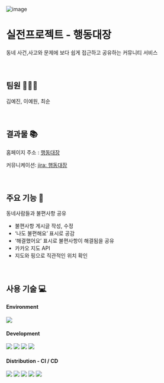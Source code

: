 ![image](https://github.com/ACTION-BOSS/Front-end/assets/56420106/77ec1890-e182-4f4e-b3e2-68c672719eba)
# 실전프로젝트 - 행동대장
동네 사건,사고와 문제에 보다 쉽게 접근하고 공유하는 커뮤니티 서비스 <br><br><br>

## 팀원 👨‍👧‍👧
김예진, 이예원, 최순 <br><br><br>

## 결과물 📚

홈페이지 주소 : [행동대장](https://hdaejang.com/)

커뮤니케이션: [jira: 행동대장](https://the-strongest-team4.atlassian.net/wiki/spaces/BOSS/overview?homepageId=2720123) <br><br><br>


## 주요 기능 🎯
동네사람들과 불편사항 공유
 - 불편사항 게시글 작성, 수정
 - ‘나도 불편해요’ 표시로 공감
 - ‘해결했어요’ 표시로 불편사항이 해결됨을 공유
 - 카카오 지도 API
 - 지도와 핑으로 직관적인 위치 확인 <br><br><br>

## 사용 기술 💻

#### Environment
<img src="https://img.shields.io/badge/intelliJ-000000?style=flat&logo=intellijidea&logoColor=white">


#### Development
<img src="https://img.shields.io/badge/springboot-6DB33F?style=flat&logo=springboot&logoColor=white"> <img src="https://img.shields.io/badge/mysql-4479A1?style=flat&logo=mysql&logoColor=white">
<img src="https://img.shields.io/badge/springsecurity-6DB33F?style=flat&logo=springsecurity&logoColor=white"> <img src="https://img.shields.io/badge/ubuntu-E95420?style=flat&logo=ubuntu&logoColor=white">

#### Distribution - CI / CD
<img src="https://img.shields.io/badge/AmazonAWS-FF9900?style=flat&logo=amazonaws&logoColor=white"> <img src="https://img.shields.io/badge/AmazonS3-569A31?style=flat&logo=amazons3&logoColor=white"> <img src="https://img.shields.io/badge/AmazonEC2-FF9900?style=flat&logo=amazonec2&logoColor=white"> <img src="https://img.shields.io/badge/AmazonRDS-527FFF?style=flat&logo=amazonrds&logoColor=white"> <img src="https://img.shields.io/badge/GithubActions-2088FF?style=flat&logo=githubactions&logoColor=white">

